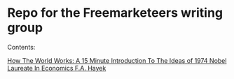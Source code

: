 # Repo for the Freemarketeers writing group


Contents:


<a href="https://github.com/freemarketeers/general/blob/main/articles/a-15-minute-introduction.md">How The World Works: A 15 Minute Introduction To The Ideas of 1974 Nobel Laureate In Economics F.A. Hayek</a>